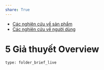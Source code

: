 ```yaml
---  
share: True  
---  
```

- [Các nghiên cứu về sản phẩm](C%C3%A1c%20nghi%C3%AAn%20c%E1%BB%A9u%20v%E1%BB%81%20s%E1%BA%A3n%20ph%E1%BA%A9m.md)  
- [Các nghiên cứu về người dùng](C%C3%A1c%20nghi%C3%AAn%20c%E1%BB%A9u%20v%E1%BB%81%20ng%C6%B0%E1%BB%9Di%20d%C3%B9ng.md)  
# 5 Giả thuyết Overview  
   
```ccard  
type: folder_brief_live  
```  

